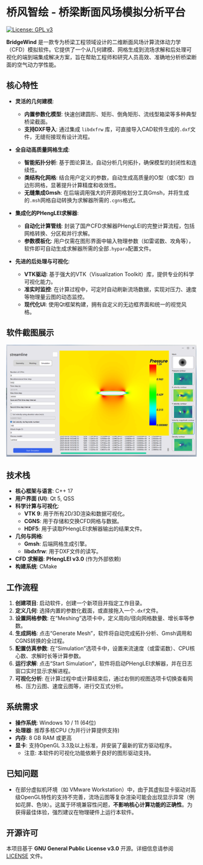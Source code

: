 # 桥风智绘 - 桥梁断面风场模拟分析平台

[![License: GPL v3](https://img.shields.io/badge/License-GPLv3-blue.svg)](https://www.gnu.org/licenses/gpl-3.0)

**BridgeWind** 是一款专为桥梁工程领域设计的二维断面风场计算流体动力学（CFD）模拟软件。它提供了一个从几何建模、网格生成到流场求解和后处理可视化的端到端集成解决方案，旨在帮助工程师和研究人员高效、准确地分析桥梁断面的空气动力学性能。

## 核心特性

*   **灵活的几何建模**:
    *   **内置参数化模型**: 快速创建圆形、矩形、倒角矩形、流线型箱梁等多种典型桥梁截面。
    *   **支持DXF导入**: 通过集成 `libdxfrw` 库，可直接导入CAD软件生成的`.dxf`文件，无缝衔接现有设计流程。

*   **全自动高质量网格生成**:
    *   **智能拓扑分析**: 基于图论算法，自动分析几何拓扑，确保模型的封闭性和连续性。
    *   **类结构化网格**: 结合用户定义的参数，自动生成高质量的O型（或C型）四边形网格，显著提升计算精度和收敛性。
    *   **无缝集成Gmsh**: 在后端调用强大的开源网格划分工具Gmsh，并将生成的`.msh`网格自动转换为求解器所需的`.cgns`格式。

*   **集成化的PHengLEI求解器**:
    *   **自动化计算管线**: 封装了国产CFD求解器PHengLEI的完整计算流程，包括网格转换、分区和并行求解。
    *   **参数模板化**: 用户仅需在图形界面中输入物理参数（如雷诺数、攻角等），软件即可自动生成求解器所需的全部`.hypara`配置文件。

*   **先进的后处理与可视化**:
    *   **VTK驱动**: 基于强大的VTK（Visualization Toolkit）库，提供专业的科学可视化能力。
    *   **准实时监控**: 在计算过程中，可定时自动刷新流场数据，实现对压力、速度等物理量云图的动态监控。
    *   **现代化UI**: 使用Qt框架构建，拥有自定义的无边框界面和统一的视觉风格。

## 软件截图展示
![软件计算界面](./images/screenshot.png)

## 技术栈

*   **核心框架与语言**: C++ 17
*   **用户界面 (UI)**: Qt 5, QSS
*   **科学计算与可视化**:
    *   **VTK 9**: 用于所有2D/3D渲染和数据可视化。
    *   **CGNS**: 用于存储和交换CFD网格与数据。
    *   **HDF5**: 用于读取PHengLEI求解器输出的结果文件。
*   **几何与网格**:
    *   **Gmsh**: 后端网格生成引擎。
    *   **libdxfrw**: 用于DXF文件的读写。
*   **CFD 求解器**: **PHengLEI v3.0** (作为外部依赖)
*   **构建系统**: CMake

## 工作流程

1.  **创建项目**: 启动软件，创建一个新项目并指定工作目录。
2.  **定义几何**: 选择内置的参数化截面，或直接拖入一个`.dxf`文件。
3.  **设置网格参数**: 在“Meshing”选项卡中，定义周向/径向网格数量、增长率等参数。
4.  **生成网格**: 点击“Generate Mesh”，软件将自动完成拓扑分析、Gmsh调用和CGNS转换的全过程。
5.  **配置仿真参数**: 在“Simulation”选项卡中，设置来流速度（或雷诺数）、CPU核心数、求解时长等计算参数。
6.  **运行求解**: 点击“Start Simulation”，软件将启动PHengLEI求解器，并在日志窗口实时显示求解进程。
7.  **可视化分析**: 在计算过程中或计算结束后，通过右侧的视图选项卡切换查看网格、压力云图、速度云图等，进行交互式分析。

## 系统需求

*   **操作系统**: Windows 10 / 11 (64位)
*   **处理器**: 推荐多核CPU (为并行计算提供支持)
*   **内存**: 8 GB RAM 或更高
*   **显卡**: 支持OpenGL 3.3及以上标准，并安装了最新的官方驱动程序。
    *   注意: 本软件的可视化功能依赖于良好的图形驱动支持。

## 已知问题

*   在部分虚拟机环境（如 VMware Workstation）中，由于其虚拟显卡驱动对高级OpenGL特性的支持不完善，流场云图等复杂渲染可能会出现显示异常（例如花屏、色块）。这属于环境兼容性问题，**不影响核心计算功能的正确性**。为获得最佳体验，强烈建议在物理硬件上运行本软件。

## 开源许可

本项目基于 **GNU General Public License v3.0** 开源。详细信息请参阅 [LICENSE](LICENSE) 文件。

